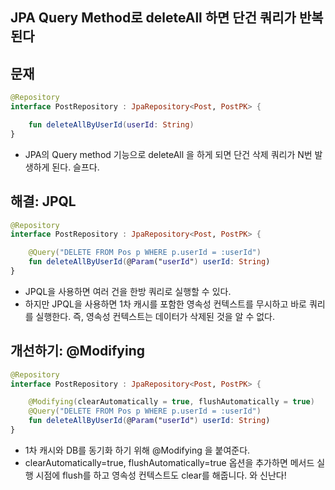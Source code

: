 ## JPA Query Method로 deleteAll 하면 단건 쿼리가 반복된다

## 문재

```Kotlin
@Repository
interface PostRepository : JpaRepository<Post, PostPK> {

    fun deleteAllByUserId(userId: String)
}
```

- JPA의 Query method 기능으로 deleteAll 을 하게 되면 단건 삭제 쿼리가 N번 발생하게 된다. 슬프다.

## 해결: JPQL

```Kotlin
@Repository
interface PostRepository : JpaRepository<Post, PostPK> {

    @Query("DELETE FROM Pos p WHERE p.userId = :userId")
    fun deleteAllByUserId(@Param("userId") userId: String)
}
```

- JPQL을 사용하면 여러 건을 한방 쿼리로 실행할 수 있다.
- 하지만 JPQL을 사용하면 1차 캐시를 포함한 영속성 컨텍스트를 무시하고 바로 쿼리를 실행한다. 즉, 영속성 컨텍스트는 데이터가 삭제된 것을 알 수 없다.

## 개선하기: @Modifying

```Kotlin
@Repository
interface PostRepository : JpaRepository<Post, PostPK> {

    @Modifying(clearAutomatically = true, flushAutomatically = true)
    @Query("DELETE FROM Pos p WHERE p.userId = :userId")
    fun deleteAllByUserId(@Param("userId") userId: String)
}
```

- 1차 캐시와 DB를 동기화 하기 위해 @Modifying 을 붙여준다.
- clearAutomatically=true, flushAutomatically=true 옵션을 추가하면 메서드 실행 시점에 flush를 하고 영속성 컨텍스트도 clear를 해줍니다. 와 신난다!
